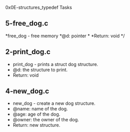 0x0E-structures_typedef Tasks
## 5-free_dog.c
*free_dog - free memory
*@d: pointer
*
*Return: void
*/
## 2-print_dog.c
* print_dog - prints a struct dog structure.
* @d: the structure to print.
* Return: void
## 4-new_dog.c
* new_dog - create a new dog structure.
* @name: name of the dog.
* @age: age of the dog.
* @owner: the owner of the dog.
* Return: new structure.
